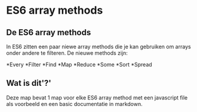 # ES6 array methods

## De ES6 array methods

In ES6 zitten een paar niewe array methods die je kan gebruiken om arrays onder andere te filteren.
De nieuwe methods zijn:

*Every
*Filter
*Find
*Map
*Reduce
*Some
*Sort
*Spread

## Wat is dit'?'

Deze map bevat 1 map voor elke ES6 array method met een javascript file als voorbeeld en een basic documentatie in markdown.
